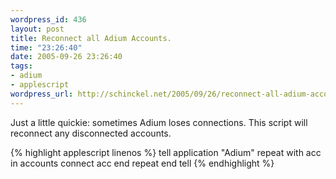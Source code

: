 ```yaml
--- 
wordpress_id: 436
layout: post
title: Reconnect all Adium Accounts.
time: "23:26:40"
date: 2005-09-26 23:26:40
tags: 
- adium
- applescript
wordpress_url: http://schinckel.net/2005/09/26/reconnect-all-adium-accounts/
---
```

Just a little quickie: sometimes Adium loses connections. This script will reconnect any disconnected accounts. 
    
{% highlight applescript linenos %}
    tell application "Adium"
        repeat with acc in accounts
            connect acc
        end repeat
    end tell
{% endhighlight %}
